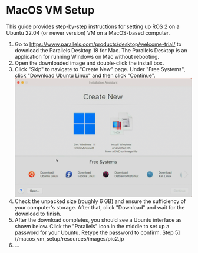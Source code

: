 # MacOS VM Setup
This guide provides step-by-step instructions for setting up ROS 2 on a Ubuntu 22.04 (or newer version) VM on a MacOS-based computer.

1. Go to https://www.parallels.com/products/desktop/welcome-trial/ to download the Parallels Desktop 18 for Mac. The Parallels Desktop is an application for running Windows on Mac without rebooting.
2. Open the downloaded image and double-click the install box.
3. Click "Skip" to navigate to "Create New" page. Under "Free Systems", click "Download Ubuntu Linux" and then click "Continue". ![Step 3](/macos_vm_setup/resources/images/pic1.jpg)
4. Check the unpacked size (roughly 6 GB) and ensure the sufficiency of your computer's storage. After that, click "Download" and wait for the download to finish.
5. After the download completes, you should see a Ubuntu interface as shown below. Click the "Parallels" icon in the middle to set up a password for your Ubuntu. Retype the password to confirm. Step 5](/macos_vm_setup/resources/images/pic2.jp
6. ...
